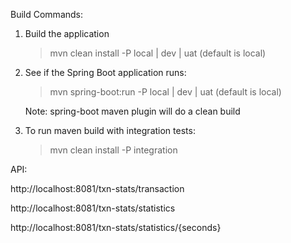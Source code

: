 
Build Commands:

1. Build the application

   > mvn clean install -P local | dev | uat (default is local)

2. See if the Spring Boot application runs:

   > mvn spring-boot:run -P local | dev | uat (default is local)

   Note: spring-boot maven plugin will do a clean build

3. To run maven build with integration tests:

   > mvn clean install -P integration


API:

http://localhost:8081/txn-stats/transaction

http://localhost:8081/txn-stats/statistics

http://localhost:8081/txn-stats/statistics/{seconds}
